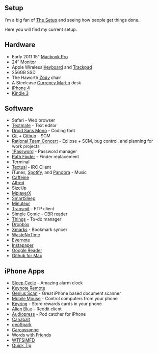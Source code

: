 Setup
-----

I'm a big fan of [The Setup](http://usesthis.com/) and seeing how people get things done. 

Here you will find my current setup.

Hardware
--------

* Early 2011 15" [Macbook Pro](http://www.apple.com/macbookpro/)
* 24" Monitor
* Apple Wireless [Keyboard](http://www.apple.com/keyboard/) and [Trackpad](http://www.apple.com/magictrackpad/)
* 256GB SSD
* The Haworth [Zody](http://www.haworth.com/en-us/Products/Furniture/Seating/Desk/Pages/Zody.aspx) chair
* A Steelcase [Currency Martin](http://store.steelcase.com/products/currency-martin-desk/) desk
* [iPhone 4](http://www.apple.com/iphone/)
* [Kindle 3](http://www.amazon.com/gp/product/B004HFS6Z0/ref=famstripe_kk/192-5989542-3273100)

Software
--------

* Safari - Web browser
* [Textmate](http://macromates.com/) - Text editor
* [Droid Sans Mono](http://code.google.com/webfonts/specimen/Droid+Sans+Mono) - Coding font
* [Git](http://git-scm.com/) + [Github](http://git-scm.com/) - SCM
* [Rational Team Concert](https://jazz.net/projects/rational-team-concert/?ref_content=ribbon) - Eclipse + SCM, bug control, and planning for work projects
* [1Password](http://itunes.apple.com/us/app/1password/id443987910?mt=12) - Password manager
* [Path Finder](http://www.cocoatech.com/) - Finder replacement
* Terminal
* [Textual](http://itunes.apple.com/us/app/textual-irc-client/id403012667?mt=12) - IRC Client
* iTunes, [Spotify](http://www.spotify.com/us/start/?utm_source=spotify&utm_medium=web&utm_campaign=start), and [Pandora](http://www.pandora.com/) - Music
* [Caffeine](http://itunes.apple.com/us/app/caffeine/id411246225?mt=12)
* [Alfred](http://www.alfredapp.com/)
* [SizeUp](http://irradiatedsoftware.com/sizeup/)
* [MplayerX](http://itunes.apple.com/us/app/mplayerx/id421131143?mt=12)
* [SmartSleep](http://itunes.apple.com/us/app/smartsleep/id407721554?mt=12)
* [Minuteur](http://www.macupdate.com/app/mac/19356/minuteur) 
* [Transmit](http://itunes.apple.com/us/app/transmit/id403388562?mt=12) - FTP client
* [Simple Comic](http://dancingtortoise.com/simplecomic/) - CBR reader
* [Things](http://itunes.apple.com/us/app/things/id407951449?mt=12) - To-do manager
* [Dropbox](http://www.dropbox.com/)
* [Xmarks](http://www.xmarks.com/) - Bookmark syncer
* [WasteNoTime](http://bumblebeesystems.dyndns.org/wastenotime/)
* [Evernote](www.evernote.com)
* [Instapaper](www.instapaper.com)
* [Google Reader](reader.google.com)
* [Github for Mac](http://mac.github.com/)

iPhone Apps
-----------

* [Sleep Cycle](http://itunes.apple.com/us/app/sleep-cycle-alarm-clock/id320606217?mt=8) - Amazing alarm clock
* [Keynote Remote](http://itunes.apple.com/us/app/keynote-remote/id300719251?mt=8)
* [Genius Scan](http://itunes.apple.com/us/app/genius-scan-pdf-scanner/id377672876?mt=8) - Great iPhone based document scanner
* [Mobile Mouse](http://itunes.apple.com/us/app/mobile-mouse-pro-remote-trackpad/id289616509?mt=8) - Control computers from your phone
* [Keyring](http://itunes.apple.com/us/app/key-ring-reward-cards/id372547556?mt=8) - Store rewards cards in your phone
* [Alien Blue](http://itunes.apple.com/us/app/alien-blue-reddit-client/id370144106?mt=8) - Reddit client
* [Audiopress](http://itunes.apple.com/us/app/podcasts-audiopress-player/id391903321?mt=8) - Pod catcher for iPhone
* [Canabalt](http://itunes.apple.com/us/app/canabalt/id333180061?mt=8)
* [geoSpark](http://itunes.apple.com/us/app/geospark-warning-highly-addictive!/id337662397?mt=8)
* [Carcassonne](http://itunes.apple.com/us/app/carcassonne/id375295479?mt=8)
* [Words with Friends](http://itunes.apple.com/us/app/words-with-friends-free/id321916506?mt=8)
* [WTFSIMFD](http://itunes.apple.com/us/app/what-the-should-i-make-for/id396297634?mt=8)
* [Quick Tip](http://itunes.apple.com/us/app/quicktip-tip-calculator/id285924450?mt=8)

 
